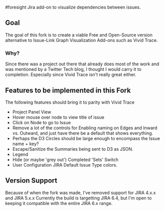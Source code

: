 #foresight
Jira add-on to visualize dependencies between issues.


## Goal
The goal of this fork is to create a viable Free and Open-Source version alternative to Issue-Link Graph Visualization Add-ons such as Vivid Trace.

### Why?
Since there was a project out there that already does most of the work and was mentioned by a Twitter Tech blog, I thought I would carry it to completion. Especially since Vivid Trace isn't really great either.

## Features to be implemented in this Fork
The following features should bring it to parity with Vivid Trace
- Project Panel View
- Hover mouse over node to view title of issue
- Click on Node to go to Issue
- Remove a lot of the controls for Enabling naming on Edges and Inward vs. Outward, and just have there be a default that shows everything.
- Perhaps the D3 Circles should be large enough to encompass the Issue name + key?
- Escape/Sanitize the Summaries being sent to D3 as JSON.
- Legend
- Hide (or maybe 'grey out') Completed 'Sets' Switch
- User Configuration JIRA Default Issue Type colors.

## Version Support
Because of when the fork was made, I've removed support for JIRA 4.x.x and JIRA 5.x.x
Currently the build is targetting JIRA 6.4, but I'm open to keeping it compatible with the entire JIRA 6.x range.

